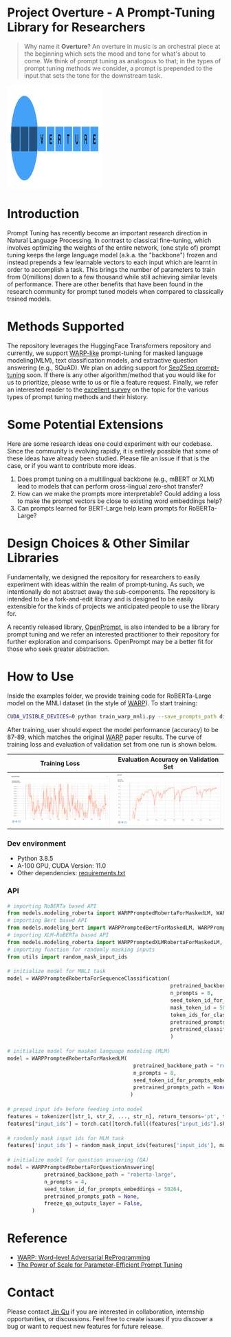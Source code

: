 # Project Overture - A Prompt-Tuning Library for Researchers
> Why name it **Overture**? An overture in music is an orchestral piece at the beginning which sets the mood and tone for what's about to come. We think of prompt tuning as analogous to that; in the types of prompt tuning methods we consider, a prompt is prepended to the input that sets the tone for the downstream task. 
<p>
    <img src="figures/overture_logo.png" width="220" height="240" />
</p>

# Introduction
Prompt Tuning has recently become an important research direction in Natural Language Processing. In contrast to classical fine-tuning, which involves optimizing the weights of the entire network, (one style of) prompt tuning keeps the large language model (a.k.a. the "backbone") frozen and instead prepends a few learnable vectors to each input which are learnt in order to accomplish a task. This brings the number of parameters to train from O(millions) down to a few thousand while still achieving similar levels of performance. There are other benefits that have been found in the research community for prompt tuned models when compared to classically trained models. 

# Methods Supported
The repository leverages the HuggingFace Transformers repository and currently, we support [WARP-like](https://arxiv.org/abs/2101.00121) prompt-tuning for masked language modeling(MLM), text classification models, and extractive question answering (e.g., SQuAD). We plan on adding support for [Seq2Seq prompt-tuning](https://arxiv.org/abs/2104.08691v1) soon. If there is any other algorithm/method that you would like for us to prioritize, please write to us or file a feature request. Finally, we refer an interested reader to the [excellent survey](http://pretrain.nlpedia.ai/) on the topic for the various types of prompt tuning methods and their history. 

# Some Potential Extensions
Here are some research ideas one could experiment with our codebase. Since the community is evolving rapidly, it is entirely possible that some of these ideas have already been studied. Please file an issue if that is the case, or if you want to contribute more ideas. 

1. Does prompt tuning on a multilingual backbone (e.g., mBERT or XLM) lead to models that can perform cross-lingual zero-shot transfer?
2. How can we make the prompts more interpretable? Could adding a loss to make the prompt vectors be close to existing word embeddings help?
3. Can prompts learned for BERT-Large help learn prompts for RoBERTa-Large? 

# Design Choices & Other Similar Libraries 

Fundamentally, we designed the repository for researchers to easily experiment with ideas within the realm of prompt-tuning. As such, we intentionally do not abstract away the sub-components. The repository is intended to be a fork-and-edit library and is designed to be easily extensible for the kinds of projects we anticipated people to use the library for. 

A recently released library, [OpenPrompt](https://github.com/thunlp/OpenPrompt), is also intended to be a library for prompt tuning and we refer an interested practitioner to their repository for further exploration and comparisons. OpenPrompt may be a better fit for those who seek greater abstraction.

# How to Use
Inside the examples folder, we provide training code for RoBERTa-Large model on the MNLI dataset (in the style of [WARP](https://arxiv.org/abs/2101.00121)). To start training: 
```bash 
CUDA_VISIBLE_DEVICES=0 python train_warp_mnli.py --save_prompts_path dir_to_save_prompts --save_classifier_path dir_to_save_classifier 
```

After training, user should expect the model performance (accuracy) to be 87-89, which matches the original [WARP](https://arxiv.org/abs/2101.00121) paper results. The curve of training loss and evaluation of validation set from one run is shown below.

Training Loss             |  Evaluation Accuracy on Validation Set
:-------------------------:|:-------------------------:
![train_loss_curve](./img/train_loss_warp_roberta_mnli.png)  |  ![eval_validation_value](./img/eval_acc_warp_roberta_mnli.png)

### Dev environment
- Python 3.8.5
- A-100 GPU, CUDA Version: 11.0
- Other dependencies: [requirements.txt](./requirements.txt)

### API
```python
# importing RoBERTa based API
from models.modeling_roberta import WARPPromptedRobertaForMaskedLM, WARPPromptedRobertaForSequenceClassification, WARPPromptedRobertaForQuestionAnswering
# importing Bert based API
from models.modeling_bert import WARPPromptedBertForMaskedLM, WARPPromptedBertForSequenceClassification, WARPPromptedBertForQuestionAnswering
# importing XLM-RoBERTa based API
from models.modeling_roberta import WARPPromptedXLMRobertaForMaskedLM, WARPPromptedXLMRobertaForSequenceClassification, WARPPromptedXLMRobertaForQuestionAnswering
# importing function for randomly masking inputs
from utils import random_mask_input_ids

# initialize model for MNLI task
model = WARPPromptedRobertaForSequenceClassification(
                                                     pretrained_backbone_path = "roberta-large",                 
                                                     n_prompts = 8, 
                                                     seed_token_id_for_prompts_embeddings = 50264, # token id for "<mask>"
                                                     mask_token_id = 50264,
                                                     token_ids_for_classification_head = [1342, 12516, 10800], # 'ent', 'neutral', 'cont'
                                                     pretrained_prompts_path = None,
                                                     pretrained_classifier_path = None
                                                     )
                                                     
# initialize model for masked language modeling (MLM)
model = WARPPromptedRobertaForMaskedLM(
                                         pretrained_backbone_path = "roberta-large",                 
                                         n_prompts = 8, 
                                         seed_token_id_for_prompts_embeddings = 50264,
                                         pretrained_prompts_path = None
                                        )
                                        
# prepad input ids before feeding into model
features = tokenizer([str_1, str_2, ..., str_n], return_tensors='pt', truncation=True, padding=True)
features["input_ids"] = torch.cat([torch.full((features["input_ids"].shape[0], n_prompts), 0), features['input_ids']], 1)

# randomly mask input ids for MLM task
features['input_ids'] = random_mask_input_ids(features['input_ids'], mask_token_id, prob = .15)

# initialize model for question answering (QA)
model = WARPPromptedRobertaForQuestionAnswering(
            pretrained_backbone_path = "roberta-large",
            n_prompts = 4,
            seed_token_id_for_prompts_embeddings = 50264,
            pretrained_prompts_path = None,
            freeze_qa_outputs_layer = False,
        )
```

# Reference
- [WARP: Word-level Adversarial ReProgramming](https://aclanthology.org/2021.acl-long.381.pdf)
- [The Power of Scale for Parameter-Efficient Prompt Tuning](https://arxiv.org/abs/2104.08691v1)


# Contact
Please contact [Jin Qu](jqu@salesforce.com) if you are interested in collaboration, internship opportunities, or discussions. Feel free to create issues if you discover a bug or want to request new features for future release.
